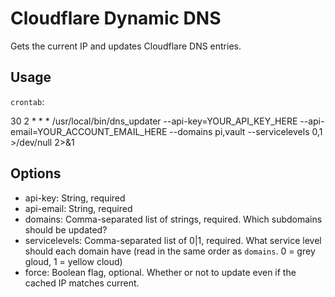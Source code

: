 Cloudflare Dynamic DNS
====================

Gets the current IP and updates Cloudflare DNS entries.

Usage
-----

`crontab`:

30 2 * * *  /usr/local/bin/dns_updater --api-key=YOUR_API_KEY_HERE --api-email=YOUR_ACCOUNT_EMAIL_HERE --domains pi,vault --servicelevels 0,1 >/dev/null 2>&1

Options
-------

- api-key: String, required
- api-email: String, required
- domains: Comma-separated list of strings, required. Which subdomains should be updated?
- servicelevels: Comma-separated list of 0|1, required. What service level should each domain have (read in the same order as `domains`.  0 = grey gloud, 1 = yellow cloud)
- force: Boolean flag, optional.  Whether or not to update even if the cached IP matches current.

